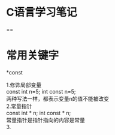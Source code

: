 # C语言学习笔记  
==

# 常用关键字<br>
*const  
 
1.修饰局部变量<br>
const int n=5; int const n=5;<br>
两种写法一样，都表示变量n的值不能被改变<br>
2.常量指针<br>
const int * n; int const * n;<br>
常量指针是指针指向的内容是常量<br>
3.

